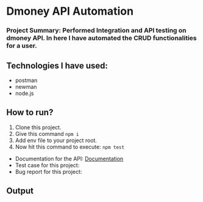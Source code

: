 # Dmoney API Automation
### Project Summary: Performed Integration and API testing on dmoney API. In here I have automated the CRUD functionalities for a user.

## Technologies I have used: 
- postman
- newman
- node.js

## How to run?
1. Clone this project.
2. Give this command `npm i`
3. Add env file to your project root.
4. Now hit this command to execute:
     ```npm test```

- Documentation for the API: [Documentation](https://documenter.getpostman.com/view/37960751/2sAXjQ2q3e)
- Test case for this project: 
- Bug report for this project:


## Output
